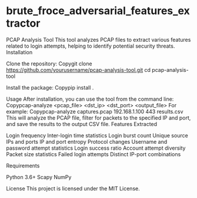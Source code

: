 # brute_froce_adversarial_features_extractor
PCAP Analysis Tool
This tool analyzes PCAP files to extract various features related to login attempts, helping to identify potential security threats.
Installation

Clone the repository:
Copygit clone https://github.com/yourusername/pcap-analysis-tool.git
cd pcap-analysis-tool

Install the package:
Copypip install .


Usage
After installation, you can use the tool from the command line:
Copypcap-analyze <pcap_file> <dst_ip> <dst_port> <output_file>
For example:
Copypcap-analyze captures.pcap 192.168.1.100 443 results.csv
This will analyze the PCAP file, filter for packets to the specified IP and port, and save the results to the output CSV file.
Features Extracted

Login frequency
Inter-login time statistics
Login burst count
Unique source IPs and ports
IP and port entropy
Protocol changes
Username and password attempt statistics
Login success ratio
Account attempt diversity
Packet size statistics
Failed login attempts
Distinct IP-port combinations

Requirements

Python 3.6+
Scapy
NumPy

License
This project is licensed under the MIT License.

